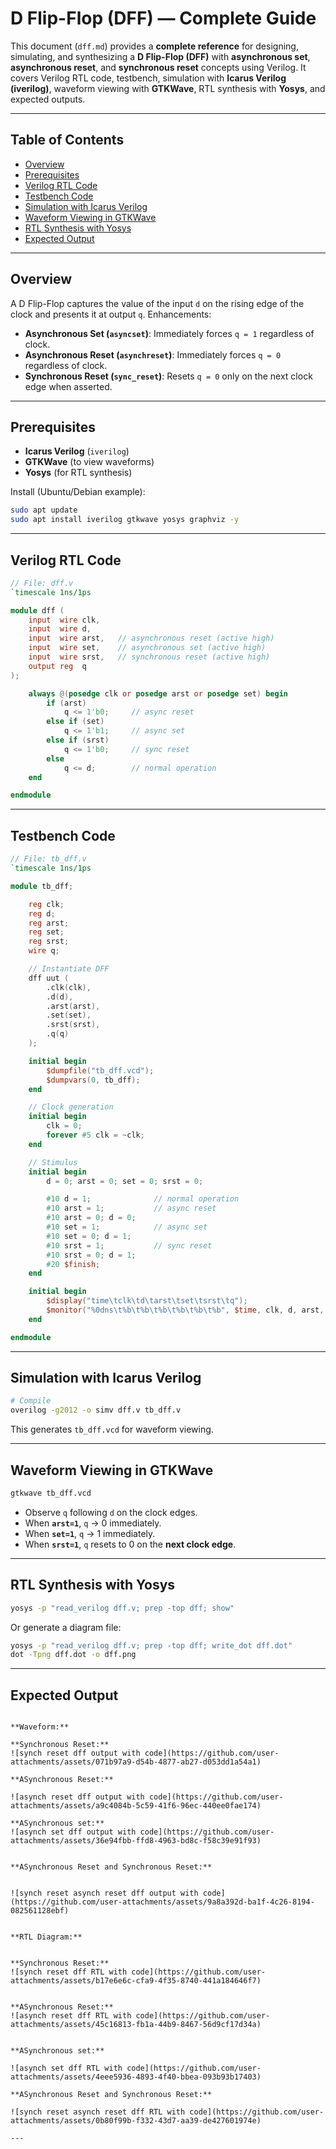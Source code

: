 # D Flip-Flop (DFF) — Complete Guide

This document (`dff.md`) provides a **complete reference** for designing, simulating, and synthesizing a **D Flip-Flop (DFF)** with **asynchronous set**, **asynchronous reset**, and **synchronous reset** concepts using Verilog. It covers Verilog RTL code, testbench, simulation with **Icarus Verilog (iverilog)**, waveform viewing with **GTKWave**, RTL synthesis with **Yosys**, and expected outputs.

---

## Table of Contents

* [Overview](#overview)
* [Prerequisites](#prerequisites)
* [Verilog RTL Code](#verilog-rtl-code)
* [Testbench Code](#testbench-code)
* [Simulation with Icarus Verilog](#simulation-with-icarus-verilog)
* [Waveform Viewing in GTKWave](#waveform-viewing-in-gtkwave)
* [RTL Synthesis with Yosys](#rtl-synthesis-with-yosys)
* [Expected Output](#expected-output)

---

## Overview

A D Flip-Flop captures the value of the input `d` on the rising edge of the clock and presents it at output `q`. Enhancements:

* **Asynchronous Set (`asyncset`)**: Immediately forces `q = 1` regardless of clock.
* **Asynchronous Reset (`asynchreset`)**: Immediately forces `q = 0` regardless of clock.
* **Synchronous Reset (`sync_reset`)**: Resets `q = 0` only on the next clock edge when asserted.

---

## Prerequisites

* **Icarus Verilog** (`iverilog`)
* **GTKWave** (to view waveforms)
* **Yosys** (for RTL synthesis)

Install (Ubuntu/Debian example):

```bash
sudo apt update
sudo apt install iverilog gtkwave yosys graphviz -y
```

---

## Verilog RTL Code

```verilog
// File: dff.v
`timescale 1ns/1ps

module dff (
    input  wire clk,
    input  wire d,
    input  wire arst,   // asynchronous reset (active high)
    input  wire set,    // asynchronous set (active high)
    input  wire srst,   // synchronous reset (active high)
    output reg  q
);

    always @(posedge clk or posedge arst or posedge set) begin
        if (arst)
            q <= 1'b0;     // async reset
        else if (set)
            q <= 1'b1;     // async set
        else if (srst)
            q <= 1'b0;     // sync reset
        else
            q <= d;        // normal operation
    end

endmodule
```

---

## Testbench Code

```verilog
// File: tb_dff.v
`timescale 1ns/1ps

module tb_dff;

    reg clk;
    reg d;
    reg arst;
    reg set;
    reg srst;
    wire q;

    // Instantiate DFF
    dff uut (
        .clk(clk),
        .d(d),
        .arst(arst),
        .set(set),
        .srst(srst),
        .q(q)
    );

    initial begin
        $dumpfile("tb_dff.vcd");
        $dumpvars(0, tb_dff);
    end

    // Clock generation
    initial begin
        clk = 0;
        forever #5 clk = ~clk;
    end

    // Stimulus
    initial begin
        d = 0; arst = 0; set = 0; srst = 0;

        #10 d = 1;              // normal operation
        #10 arst = 1;           // async reset
        #10 arst = 0; d = 0;
        #10 set = 1;            // async set
        #10 set = 0; d = 1;
        #10 srst = 1;           // sync reset
        #10 srst = 0; d = 1;
        #20 $finish;
    end

    initial begin
        $display("time\tclk\td\tarst\tset\tsrst\tq");
        $monitor("%0dns\t%b\t%b\t%b\t%b\t%b\t%b", $time, clk, d, arst, set, srst, q);
    end

endmodule
```

---

## Simulation with Icarus Verilog

```bash
# Compile
overilog -g2012 -o simv dff.v tb_dff.v

```

This generates `tb_dff.vcd` for waveform viewing.

---

## Waveform Viewing in GTKWave

```bash
gtkwave tb_dff.vcd
```

* Observe `q` following `d` on the clock edges.
* When **`arst=1`**, `q` → 0 immediately.
* When **`set=1`**, `q` → 1 immediately.
* When **`srst=1`**, `q` resets to 0 on the **next clock edge**.

---

## RTL Synthesis with Yosys

```bash
yosys -p "read_verilog dff.v; prep -top dff; show"
```

Or generate a diagram file:

```bash
yosys -p "read_verilog dff.v; prep -top dff; write_dot dff.dot"
dot -Tpng dff.dot -o dff.png
```

---

## Expected Output

```

**Waveform:**

**Synchronous Reset:**
![synch reset dff output with code](https://github.com/user-attachments/assets/071b97a9-d54b-4877-ab27-d053dd1a54a1)

**ASynchronous Reset:**

![asynch reset dff output with code](https://github.com/user-attachments/assets/a9c4084b-5c59-41f6-96ec-440ee0fae174)

**ASynchronous set:**
![asynch set dff output with code](https://github.com/user-attachments/assets/36e94fbb-ffd8-4963-bd8c-f58c39e91f93)


**ASynchronous Reset and Synchronous Reset:**


![synch reset asynch reset dff output with code](https://github.com/user-attachments/assets/9a8a392d-ba1f-4c26-8194-082561128ebf)


**RTL Diagram:**


**Synchronous Reset:**
![synch reset dff RTL with code](https://github.com/user-attachments/assets/b17e6e6c-cfa9-4f35-8740-441a184646f7)


**ASynchronous Reset:**
![asynch reset dff RTL with code](https://github.com/user-attachments/assets/45c16813-fb1a-44b9-8467-56d9cf17d34a)


**ASynchronous set:**

![asynch set dff RTL with code](https://github.com/user-attachments/assets/4eee5936-4893-4f40-bbea-093b93b17403)

**ASynchronous Reset and Synchronous Reset:**

![synch reset asynch reset dff RTL with code](https://github.com/user-attachments/assets/0b80f99b-f332-43d7-aa39-de427601974e)

---

